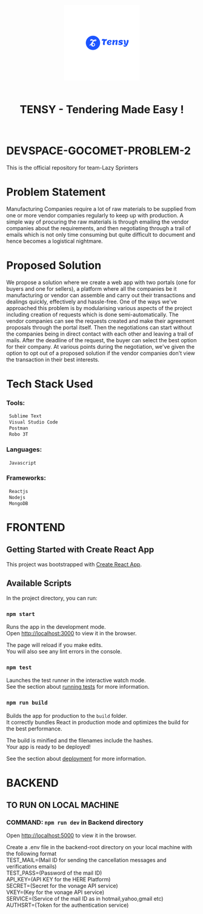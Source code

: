 
<div align="center">

<img src="./Frontend/public/logo1.png" />

<br />
<br />

# TENSY - Tendering Made Easy !

</div>

<br />

# DEVSPACE-GOCOMET-PROBLEM-2

This is the official repository for team-Lazy Sprinters

# Problem Statement

Manufacturing Companies require a lot of raw materials to be supplied from one or more vendor companies regularly to keep up with production. A simple way of procuring the raw materials is through emailing the vendor companies about the requirements, and then negotiating through a trail of emails which is not only time consuming but quite difficult to document and hence becomes a logistical nightmare.

# Proposed Solution

We propose a solution where we create a web app with two portals (one for buyers and one for sellers), a platform where all the companies be it manufacturing or vendor can assemble and carry out their transactions and dealings quickly, effectively and hassle-free. One of the ways we've approached this problem is by modularising various aspects of the project including creation of requests which is done semi-automatically. The vendor companies can see the requests created and make their agreement proposals through the portal itself. Then the negotiations can start without the companies being in direct contact with each other and leaving a trail of mails. After the deadline of the request, the buyer can select the best option for their company. At various points during the negotiation, we've given the option to opt out of a proposed solution if the vendor companies don't view the transaction in their best interests.

# Tech Stack Used

  ### Tools:
     Sublime Text
     Visual Studio Code
     Postman
     Robo 3T
  ### Languages:
     Javascript
  ### Frameworks:
     Reactjs
     Nodejs
     MongoDB 


# FRONTEND

## Getting Started with Create React App

This project was bootstrapped with [Create React App](https://github.com/facebook/create-react-app).

## Available Scripts

In the project directory, you can run:

### `npm start`

Runs the app in the development mode.\
Open [http://localhost:3000](http://localhost:3000) to view it in the browser.

The page will reload if you make edits.\
You will also see any lint errors in the console.

### `npm test`

Launches the test runner in the interactive watch mode.\
See the section about [running tests](https://facebook.github.io/create-react-app/docs/running-tests) for more information.

### `npm run build`

Builds the app for production to the `build` folder.\
It correctly bundles React in production mode and optimizes the build for the best performance.

The build is minified and the filenames include the hashes.\
Your app is ready to be deployed!

See the section about [deployment](https://facebook.github.io/create-react-app/docs/deployment) for more information.
  
# BACKEND
## TO RUN ON LOCAL MACHINE<br>
### COMMAND: `npm run dev` in Backend directory<br>
Open [http://localhost:5000](http://localhost:5000) to view it in the browser.<br>

Create a .env file in the backend-root directory on your local machine with the following format<br>
TEST_MAIL=(Mail ID for sending the cancellation messages and verifications emails)<br>
TEST_PASS=(Password of the mail ID)<br>
API_KEY=(API KEY for the HERE Platform)<br>
SECRET=(Secret for the vonage API service)<br>
VKEY=(Key for the vonage API service)<br>
SERVICE=(Service of the mail ID as in hotmail,yahoo,gmail etc)<br>
AUTHSRT=(Token for the authentication service)<br>

